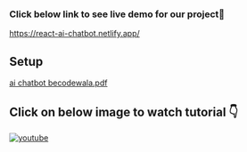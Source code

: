 ### Click below link to see live demo for our project🔗
https://react-ai-chatbot.netlify.app/

## Setup
[ai chatbot becodewala.pdf](https://github.com/user-attachments/files/15870642/ai.chatbot.becodewala.pdf)




## **Click on below image to watch tutorial** 👇


[![youtube](https://img.youtube.com/vi/KegN83jKh6c/0.jpg)](https://www.youtube.com/watch?v=KegN83jKh6c)
